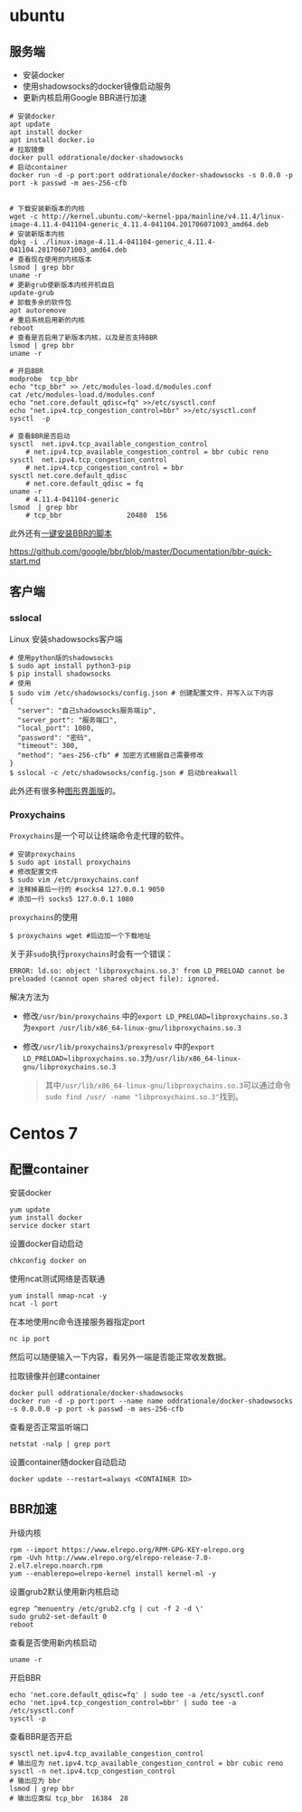 # ubuntu

## 服务端

- 安装docker
- 使用shadowsocks的docker镜像启动服务
- 更新内核启用Google BBR进行加速

```shell
# 安装docker
apt update
apt install docker 
apt install docker.io
# 拉取镜像
docker pull oddrationale/docker-shadowsocks
# 启动container
docker run -d -p port:port oddrationale/docker-shadowsocks -s 0.0.0 -p port -k passwd -m aes-256-cfb


# 下载安装新版本的内核
wget -c http://kernel.ubuntu.com/~kernel-ppa/mainline/v4.11.4/linux-image-4.11.4-041104-generic_4.11.4-041104.201706071003_amd64.deb
# 安装新版本内核
dpkg -i ./linux-image-4.11.4-041104-generic_4.11.4-041104.201706071003_amd64.deb 
# 查看现在使用的内核版本
lsmod | grep bbr
uname -r
# 更新grub使新版本内核开机自启
update-grub
# 卸载多余的软件包
apt autoremove
# 重启系统启用新的内核
reboot
# 查看是否启用了新版本内核，以及是否支持BBR
lsmod | grep bbr
uname -r

# 开启BBR
modprobe  tcp_bbr
echo "tcp_bbr" >> /etc/modules-load.d/modules.conf 
cat /etc/modules-load.d/modules.conf 
echo "net.core.default_qdisc=fq" >>/etc/sysctl.conf 
echo "net.ipv4.tcp_congestion_control=bbr" >>/etc/sysctl.conf 
sysctl  -p 
   
# 查看BBR是否启动
sysctl  net.ipv4.tcp_available_congestion_control  
	# net.ipv4.tcp_available_congestion_control = bbr cubic reno
sysctl  net.ipv4.tcp_congestion_control 
	# net.ipv4.tcp_congestion_control = bbr
sysctl net.core.default_qdisc
	# net.core.default_qdisc = fq
uname -r
	# 4.11.4-041104-generic
lsmod  | grep bbr
	# tcp_bbr                20480  156
```

此外还有[一键安装BBR的脚本](https://raw.githubusercontent.com/teddysun/across/master/bbr.sh)

https://github.com/google/bbr/blob/master/Documentation/bbr-quick-start.md

## 客户端

### sslocal

Linux 安装shadowsocks客户端

```shell
# 使用python版的shadowsocks
$ sudo apt install python3-pip
$ pip install shadowsocks
# 使用
$ sudo vim /etc/shadowsocks/config.json # 创建配置文件，并写入以下内容
{
  "server": "自己shadowsocks服务端ip",
  "server_port": "服务端口",
  "local_port": 1080,
  "password": "密码",
  "timeout": 300,
  "method": "aes-256-cfb" # 加密方式根据自己需要修改
}
$ sslocal -c /etc/shadowsocks/config.json # 启动breakwall
```

此外还有很多种[图形界面版]([https://github.com/Alvin9999/new-pac/wiki/ss%E5%85%8D%E8%B4%B9%E8%B4%A6%E5%8F%B7](https://github.com/Alvin9999/new-pac/wiki/ss免费账号))的。

### Proxychains

`Proxychains`是一个可以让终端命令走代理的软件。

``` shell
# 安装proxychains
$ sudo apt install proxychains
# 修改配置文件
$ sudo vim /etc/proxychains.conf
# 注释掉最后一行的 #socks4 127.0.0.1 9050 
# 添加一行 socks5 127.0.0.1 1080
```

`proxychains`的使用

```shell
$ proxychains wget #后边加一个下载地址
```

关于非`sudo`执行`proxychains`时会有一个错误：
```shell
ERROR: ld.so: object 'libproxychains.so.3' from LD_PRELOAD cannot be preloaded (cannot open shared object file): ignored.
```

解决方法为

- 修改`/usr/bin/proxychains` 中的`export LD_PRELOAD=libproxychains.so.3`为`export /usr/lib/x86_64-linux-gnu/libproxychains.so.3`

- 修改`/usr/lib/proxychains3/proxyresolv` 中的`export LD_PRELOAD=libproxychains.so.3`为`/usr/lib/x86_64-linux-gnu/libproxychains.so.3`

  > 其中`/usr/lib/x86_64-linux-gnu/libproxychains.so.3`可以通过命令`sudo find /usr/ -name "libproxychains.so.3"`找到。





# Centos 7

## 配置container

安装docker
```
yum update 
yum install docker 
service docker start 
```
设置docker自动启动
```
chkconfig docker on
```

使用ncat测试网络是否联通
```
yum install nmap-ncat -y
ncat -l port 
```
在本地使用nc命令连接服务器指定port
```
nc ip port
```
然后可以随便输入一下内容，看另外一端是否能正常收发数据。

拉取镜像并创建container
```
docker pull oddrationale/docker-shadowsocks
docker run -d -p port:port --name name oddrationale/docker-shadowsocks -s 0.0.0.0 -p port -k passwd -m aes-256-cfb
```
查看是否正常监听端口
```
netstat -nalp | grep port
```
设置container随docker自动启动
```
docker update --restart=always <CONTAINER ID>
```
## BBR加速

升级内核

```
rpm --import https://www.elrepo.org/RPM-GPG-KEY-elrepo.org
rpm -Uvh http://www.elrepo.org/elrepo-release-7.0-2.el7.elrepo.noarch.rpm
yum --enablerepo=elrepo-kernel install kernel-ml -y
```
设置grub2默认使用新内核启动
```
egrep ^menuentry /etc/grub2.cfg | cut -f 2 -d \'
sudo grub2-set-default 0
reboot
```
查看是否使用新内核启动
```
uname -r
```
开启BBR
```
echo 'net.core.default_qdisc=fq' | sudo tee -a /etc/sysctl.conf
echo 'net.ipv4.tcp_congestion_control=bbr' | sudo tee -a /etc/sysctl.conf
sysctl -p
```
查看BBR是否开启

```
sysctl net.ipv4.tcp_available_congestion_control
# 输出应为 net.ipv4.tcp_available_congestion_control = bbr cubic reno
sysctl -n net.ipv4.tcp_congestion_control
# 输出应为 bbr
lsmod | grep bbr
# 输出应类似 tcp_bbr  16384  28
```



